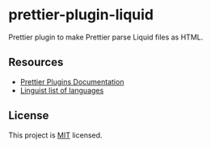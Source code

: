 # prettier-plugin-liquid

Prettier plugin to make Prettier parse Liquid files as HTML.

## Resources

- [Prettier Plugins Documentation](https://prettier.io/docs/en/plugins.html)
- [Linguist list of languages](https://github.com/github/linguist/blob/master/lib/linguist/languages.yml)

## License

This project is [MIT](https://github.com/nicolaibach/prettier-plugin-liquid/blob/master/LICENSE) licensed.
